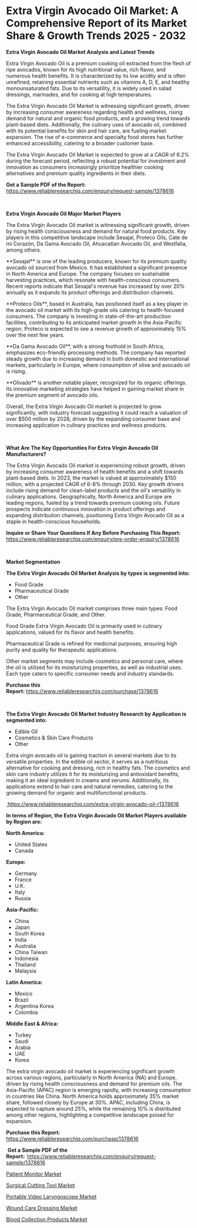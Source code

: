 <p><h1>Extra Virgin Avocado Oil Market: A Comprehensive Report of its Market Share & Growth Trends 2025 - 2032</h1></p><p><strong>Extra Virgin Avocado Oil Market Analysis and Latest Trends</strong></p>
<p><p>Extra Virgin Avocado Oil is a premium cooking oil extracted from the flesh of ripe avocados, known for its high nutritional value, rich flavor, and numerous health benefits. It is characterized by its low acidity and is often unrefined, retaining essential nutrients such as vitamins A, D, E, and healthy monounsaturated fats. Due to its versatility, it is widely used in salad dressings, marinades, and for cooking at high temperatures.</p><p>The Extra Virgin Avocado Oil Market is witnessing significant growth, driven by increasing consumer awareness regarding health and wellness, rising demand for natural and organic food products, and a growing trend towards plant-based diets. Additionally, the culinary uses of avocado oil, combined with its potential benefits for skin and hair care, are fueling market expansion. The rise of e-commerce and specialty food stores has further enhanced accessibility, catering to a broader customer base.</p><p>The Extra Virgin Avocado Oil Market is expected to grow at a CAGR of 6.2% during the forecast period, reflecting a robust potential for investment and innovation as consumers increasingly prioritize healthier cooking alternatives and premium quality ingredients in their diets.</p></p>
<p><strong>Get a Sample PDF of the Report:&nbsp;</strong> <a href="https://www.reliableresearchiq.com/enquiry/request-sample/1378616?utm_campaign=3370&utm_medium=2&utm_source=Github&utm_content=ia&utm_term=07042025&utm_id=extra-virgin-avocado-oil">https://www.reliableresearchiq.com/enquiry/request-sample/1378616</a></p>
<p>&nbsp;</p>
<p><strong>Extra Virgin Avocado Oil Major Market Players</strong></p>
<p><p>The Extra Virgin Avocado Oil market is witnessing significant growth, driven by rising health consciousness and demand for natural food products. Key players in this competitive landscape include Sesajal, Proteco Oils, Cate de mi Corazón, Da Gama Avocado Oil, Ahuacatlan Avocado Oil, and Westfalia, among others.</p><p>**Sesajal** is one of the leading producers, known for its premium quality avocado oil sourced from Mexico. It has established a significant presence in North America and Europe. The company focuses on sustainable harvesting practices, which resonate with health-conscious consumers. Recent reports indicate that Sesajal's revenue has increased by over 20% annually as it expands its product offerings and distribution channels.</p><p>**Proteco Oils**, based in Australia, has positioned itself as a key player in the avocado oil market with its high-grade oils catering to health-focused consumers. The company is investing in state-of-the-art production facilities, contributing to its anticipated market growth in the Asia-Pacific region. Proteco is expected to see a revenue growth of approximately 15% over the next few years.</p><p>**Da Gama Avocado Oil**, with a strong foothold in South Africa, emphasizes eco-friendly processing methods. The company has reported steady growth due to increasing demand in both domestic and international markets, particularly in Europe, where consumption of olive and avocado oil is rising. </p><p>**Olivado** is another notable player, recognized for its organic offerings. Its innovative marketing strategies have helped in gaining market share in the premium segment of avocado oils. </p><p>Overall, the Extra Virgin Avocado Oil market is projected to grow significantly, with industry forecast suggesting it could reach a valuation of over $500 million by 2028, driven by the expanding consumer base and increasing application in culinary practices and wellness products.</p></p>
<p>&nbsp;</p>
<p><strong>What Are The Key Opportunities For Extra Virgin Avocado Oil Manufacturers?</strong></p>
<p><p>The Extra Virgin Avocado Oil market is experiencing robust growth, driven by increasing consumer awareness of health benefits and a shift towards plant-based diets. In 2023, the market is valued at approximately $150 million, with a projected CAGR of 6-8% through 2030. Key growth drivers include rising demand for clean-label products and the oil's versatility in culinary applications. Geographically, North America and Europe are leading regions, fueled by a trend towards premium cooking oils. Future prospects indicate continuous innovation in product offerings and expanding distribution channels, positioning Extra Virgin Avocado Oil as a staple in health-conscious households.</p></p>
<p><strong>Inquire or Share Your Questions If Any Before Purchasing This Report:</strong> <a href="https://www.reliableresearchiq.com/enquiry/pre-order-enquiry/1378616?utm_campaign=3370&utm_medium=2&utm_source=Github&utm_content=ia&utm_term=07042025&utm_id=extra-virgin-avocado-oil">https://www.reliableresearchiq.com/enquiry/pre-order-enquiry/1378616</a></p>
<p>&nbsp;</p>
<p><strong>Market Segmentation</strong></p>
<p><strong>The Extra Virgin Avocado Oil Market Analysis by types is segmented into:</strong></p>
<p><ul><li>Food Grade</li><li>Pharmaceutical Grade</li><li>Other</li></ul></p>
<p><p>The Extra Virgin Avocado Oil market comprises three main types: Food Grade, Pharmaceutical Grade, and Other. </p><p>Food Grade Extra Virgin Avocado Oil is primarily used in culinary applications, valued for its flavor and health benefits. </p><p>Pharmaceutical Grade is refined for medicinal purposes, ensuring high purity and quality for therapeutic applications. </p><p>Other market segments may include cosmetics and personal care, where the oil is utilized for its moisturizing properties, as well as industrial uses. Each type caters to specific consumer needs and industry standards.</p></p>
<p><strong>Purchase this Report:&nbsp;</strong><a href="https://www.reliableresearchiq.com/purchase/1378616?utm_campaign=3370&utm_medium=2&utm_source=Github&utm_content=ia&utm_term=07042025&utm_id=extra-virgin-avocado-oil">https://www.reliableresearchiq.com/purchase/1378616</a></p>
<p>&nbsp;</p>
<p><strong>The Extra Virgin Avocado Oil Market Industry Research by Application is segmented into:</strong></p>
<p><ul><li>Edible Oil</li><li>Cosmetics & Skin Care Products</li><li>Other</li></ul></p>
<p><p>Extra virgin avocado oil is gaining traction in several markets due to its versatile properties. In the edible oil sector, it serves as a nutritious alternative for cooking and dressing, rich in healthy fats. The cosmetics and skin care industry utilizes it for its moisturizing and antioxidant benefits, making it an ideal ingredient in creams and serums. Additionally, its applications extend to hair care and natural remedies, catering to the growing demand for organic and multifunctional products.</p></p>
<p><a href="https://www.reliableresearchiq.com/extra-virgin-avocado-oil-r1378616?utm_campaign=3370&utm_medium=2&utm_source=Github&utm_content=ia&utm_term=07042025&utm_id=extra-virgin-avocado-oil">&nbsp;https://www.reliableresearchiq.com/extra-virgin-avocado-oil-r1378616</a></p>
<p><strong>In terms of Region, the Extra Virgin Avocado Oil Market Players available by Region are:</strong></p>
<p>
    <p> <strong> North America: </strong>
        <ul>
            <li>United States</li>
            <li>Canada</li>
        </ul>
        </p> 
    <p> <strong> Europe: </strong>
        <ul>
            <li>Germany</li>
            <li>France</li>
            <li>U.K.</li>
            <li>Italy</li>
            <li>Russia</li>
        </ul>
        </p> 
    <p> <strong> Asia-Pacific: </strong>
        <ul>
            <li>China</li>
            <li>Japan</li>
            <li>South Korea</li>
            <li>India</li>
            <li>Australia</li>
            <li>China Taiwan</li>
            <li>Indonesia</li>
            <li>Thailand</li>
            <li>Malaysia</li>
        </ul>
        </p> 
    <p> <strong> Latin America: </strong>
        <ul>
            <li>Mexico</li>
            <li>Brazil</li>
            <li>Argentina Korea</li>
            <li>Colombia</li>
        </ul>
        </p> 
    <p> <strong> Middle East & Africa: </strong>
        <ul>
            <li>Turkey</li>
            <li>Saudi</li>
            <li>Arabia</li>
            <li>UAE</li>
            <li>Korea</li>
        </ul>
    </p>
    </p>
<p><p>The extra virgin avocado oil market is experiencing significant growth across various regions, particularly in North America (NA) and Europe, driven by rising health consciousness and demand for premium oils. The Asia-Pacific (APAC) region is emerging rapidly, with increasing consumption in countries like China. North America holds approximately 35% market share, followed closely by Europe at 30%. APAC, including China, is expected to capture around 25%, while the remaining 10% is distributed among other regions, highlighting a competitive landscape poised for expansion.</p></p>
<p><strong>Purchase this Report: </strong><a href="https://www.reliableresearchiq.com/purchase/1378616?utm_campaign=3370&utm_medium=2&utm_source=Github&utm_content=ia&utm_term=07042025&utm_id=extra-virgin-avocado-oil">https://www.reliableresearchiq.com/purchase/1378616</a></p>
<p>&nbsp;<strong>Get a Sample PDF of the Report:&nbsp;&nbsp;</strong><a href="https://www.reliableresearchiq.com/enquiry/request-sample/1378616?utm_campaign=3370&utm_medium=2&utm_source=Github&utm_content=ia&utm_term=07042025&utm_id=extra-virgin-avocado-oil">https://www.reliableresearchiq.com/enquiry/request-sample/1378616</a></p>
<p><strong></strong></p>
<p><p><a href="https://www.linkedin.com/pulse/global-patient-monitor-market-outlook-growth-trends-cagr-91-fzjpc?utm_campaign=3370&utm_medium=2&utm_source=Github&utm_content=ia&utm_term=07042025&utm_id=extra-virgin-avocado-oil">Patient Monitor Market</a></p><p><a href="https://www.linkedin.com/pulse/market-overview-surgical-cutting-tool-projected-grow-uh67c?utm_campaign=3370&utm_medium=2&utm_source=Github&utm_content=ia&utm_term=07042025&utm_id=extra-virgin-avocado-oil">Surgical Cutting Tool Market</a></p><p><a href="https://www.linkedin.com/pulse/comprehensive-report-portable-video-laryngoscope-market-new-rtuac?utm_campaign=3370&utm_medium=2&utm_source=Github&utm_content=ia&utm_term=07042025&utm_id=extra-virgin-avocado-oil">Portable Video Laryngoscope Market</a></p><p><a href="https://www.linkedin.com/pulse/insightson-wound-care-dressing-market-examining-markets-rfj5c?utm_campaign=3370&utm_medium=2&utm_source=Github&utm_content=ia&utm_term=07042025&utm_id=extra-virgin-avocado-oil">Wound Care Dressing Market</a></p><p><a href="https://www.linkedin.com/pulse/analyzing-projected-cagr-134-blood-collection-products-99zyc?utm_campaign=3370&utm_medium=2&utm_source=Github&utm_content=ia&utm_term=07042025&utm_id=extra-virgin-avocado-oil">Blood Collection Products Market</a></p></p>
